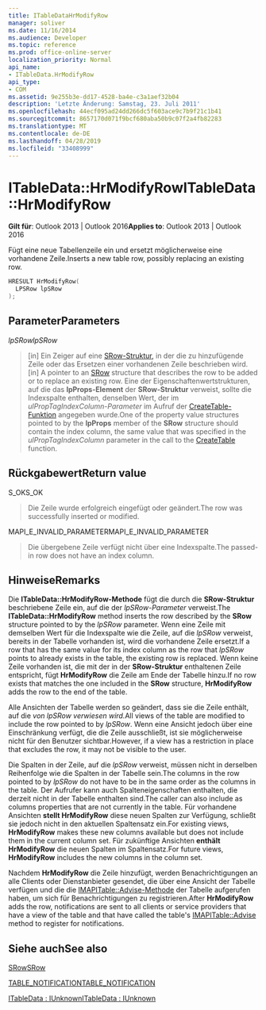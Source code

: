 ```yaml
---
title: ITableDataHrModifyRow
manager: soliver
ms.date: 11/16/2014
ms.audience: Developer
ms.topic: reference
ms.prod: office-online-server
localization_priority: Normal
api_name:
- ITableData.HrModifyRow
api_type:
- COM
ms.assetid: 9e255b3e-dd17-4528-ba4e-c3a1aef32b04
description: 'Letzte Änderung: Samstag, 23. Juli 2011'
ms.openlocfilehash: 44ecf095ad24dd266dc5f603ace9c7b9f21c1b41
ms.sourcegitcommit: 8657170d071f9bcf680aba50b9c07f2a4fb82283
ms.translationtype: MT
ms.contentlocale: de-DE
ms.lasthandoff: 04/28/2019
ms.locfileid: "33408999"
---
```

# <a name="itabledatahrmodifyrow"></a><span data-ttu-id="07fcc-103">ITableData::HrModifyRow</span><span class="sxs-lookup"><span data-stu-id="07fcc-103">ITableData::HrModifyRow</span></span>

  
  
<span data-ttu-id="07fcc-104">**Gilt für**: Outlook 2013 | Outlook 2016</span><span class="sxs-lookup"><span data-stu-id="07fcc-104">**Applies to**: Outlook 2013 | Outlook 2016</span></span> 
  
<span data-ttu-id="07fcc-105">Fügt eine neue Tabellenzeile ein und ersetzt möglicherweise eine vorhandene Zeile.</span><span class="sxs-lookup"><span data-stu-id="07fcc-105">Inserts a new table row, possibly replacing an existing row.</span></span>
  
```cpp
HRESULT HrModifyRow(
  LPSRow lpSRow
);
```

## <a name="parameters"></a><span data-ttu-id="07fcc-106">Parameter</span><span class="sxs-lookup"><span data-stu-id="07fcc-106">Parameters</span></span>

 <span data-ttu-id="07fcc-107">_lpSRow_</span><span class="sxs-lookup"><span data-stu-id="07fcc-107">_lpSRow_</span></span>
  
> <span data-ttu-id="07fcc-108">[in] Ein Zeiger auf eine [SRow-Struktur,](srow.md) in der die zu hinzufügende Zeile oder das Ersetzen einer vorhandenen Zeile beschrieben wird.</span><span class="sxs-lookup"><span data-stu-id="07fcc-108">[in] A pointer to an [SRow](srow.md) structure that describes the row to be added or to replace an existing row.</span></span> <span data-ttu-id="07fcc-109">Eine der Eigenschaftenwertstrukturen, auf die das **lpProps-Element** der **SRow-Struktur** verweist, sollte die Indexspalte enthalten, denselben Wert, der im  _ulPropTagIndexColumn-Parameter_ im Aufruf der [CreateTable-Funktion](createtable.md) angegeben wurde.</span><span class="sxs-lookup"><span data-stu-id="07fcc-109">One of the property value structures pointed to by the **lpProps** member of the **SRow** structure should contain the index column, the same value that was specified in the  _ulPropTagIndexColumn_ parameter in the call to the [CreateTable](createtable.md) function.</span></span> 
    
## <a name="return-value"></a><span data-ttu-id="07fcc-110">Rückgabewert</span><span class="sxs-lookup"><span data-stu-id="07fcc-110">Return value</span></span>

<span data-ttu-id="07fcc-111">S_OK</span><span class="sxs-lookup"><span data-stu-id="07fcc-111">S_OK</span></span> 
  
> <span data-ttu-id="07fcc-112">Die Zeile wurde erfolgreich eingefügt oder geändert.</span><span class="sxs-lookup"><span data-stu-id="07fcc-112">The row was successfully inserted or modified.</span></span>
    
<span data-ttu-id="07fcc-113">MAPI_E_INVALID_PARAMETER</span><span class="sxs-lookup"><span data-stu-id="07fcc-113">MAPI_E_INVALID_PARAMETER</span></span> 
  
> <span data-ttu-id="07fcc-114">Die übergebene Zeile verfügt nicht über eine Indexspalte.</span><span class="sxs-lookup"><span data-stu-id="07fcc-114">The passed-in row does not have an index column.</span></span>
    
## <a name="remarks"></a><span data-ttu-id="07fcc-115">Hinweise</span><span class="sxs-lookup"><span data-stu-id="07fcc-115">Remarks</span></span>

<span data-ttu-id="07fcc-116">Die **ITableData::HrModifyRow-Methode** fügt die durch die **SRow-Struktur** beschriebene Zeile ein, auf die der  _lpSRow-Parameter_ verweist.</span><span class="sxs-lookup"><span data-stu-id="07fcc-116">The **ITableData::HrModifyRow** method inserts the row described by the **SRow** structure pointed to by the  _lpSRow_ parameter.</span></span> <span data-ttu-id="07fcc-117">Wenn eine Zeile mit demselben Wert für die Indexspalte wie die Zeile, auf die  _lpSRow_ verweist, bereits in der Tabelle vorhanden ist, wird die vorhandene Zeile ersetzt.</span><span class="sxs-lookup"><span data-stu-id="07fcc-117">If a row that has the same value for its index column as the row that  _lpSRow_ points to already exists in the table, the existing row is replaced.</span></span> <span data-ttu-id="07fcc-118">Wenn keine Zeile vorhanden ist, die mit der in der **SRow-Struktur** enthaltenen Zeile entspricht, fügt **HrModifyRow** die Zeile am Ende der Tabelle hinzu.</span><span class="sxs-lookup"><span data-stu-id="07fcc-118">If no row exists that matches the one included in the **SRow** structure, **HrModifyRow** adds the row to the end of the table.</span></span> 
  
<span data-ttu-id="07fcc-119">Alle Ansichten der Tabelle werden so geändert, dass sie die Zeile enthält, auf die _von lpSRow verwiesen wird._</span><span class="sxs-lookup"><span data-stu-id="07fcc-119">All views of the table are modified to include the row pointed to by  _lpSRow_.</span></span> <span data-ttu-id="07fcc-120">Wenn eine Ansicht jedoch über eine Einschränkung verfügt, die die Zeile ausschließt, ist sie möglicherweise nicht für den Benutzer sichtbar.</span><span class="sxs-lookup"><span data-stu-id="07fcc-120">However, if a view has a restriction in place that excludes the row, it may not be visible to the user.</span></span> 
  
<span data-ttu-id="07fcc-121">Die Spalten in der Zeile, auf die  _lpSRow_ verweist, müssen nicht in derselben Reihenfolge wie die Spalten in der Tabelle sein.</span><span class="sxs-lookup"><span data-stu-id="07fcc-121">The columns in the row pointed to by  _lpSRow_ do not have to be in the same order as the columns in the table.</span></span> <span data-ttu-id="07fcc-122">Der Aufrufer kann auch Spalteneigenschaften enthalten, die derzeit nicht in der Tabelle enthalten sind.</span><span class="sxs-lookup"><span data-stu-id="07fcc-122">The caller can also include as columns properties that are not currently in the table.</span></span> <span data-ttu-id="07fcc-123">Für vorhandene Ansichten **stellt HrModifyRow** diese neuen Spalten zur Verfügung, schließt sie jedoch nicht in den aktuellen Spaltensatz ein.</span><span class="sxs-lookup"><span data-stu-id="07fcc-123">For existing views, **HrModifyRow** makes these new columns available but does not include them in the current column set.</span></span> <span data-ttu-id="07fcc-124">Für zukünftige Ansichten **enthält HrModifyRow** die neuen Spalten im Spaltensatz.</span><span class="sxs-lookup"><span data-stu-id="07fcc-124">For future views, **HrModifyRow** includes the new columns in the column set.</span></span> 
  
<span data-ttu-id="07fcc-125">Nachdem **HrModifyRow** die Zeile hinzufügt, werden Benachrichtigungen an alle Clients oder Dienstanbieter gesendet, die über eine Ansicht der Tabelle verfügen und die die [IMAPITable::Advise-Methode](imapitable-advise.md) der Tabelle aufgerufen haben, um sich für Benachrichtigungen zu registrieren.</span><span class="sxs-lookup"><span data-stu-id="07fcc-125">After **HrModifyRow** adds the row, notifications are sent to all clients or service providers that have a view of the table and that have called the table's [IMAPITable::Advise](imapitable-advise.md) method to register for notifications.</span></span> 
  
## <a name="see-also"></a><span data-ttu-id="07fcc-126">Siehe auch</span><span class="sxs-lookup"><span data-stu-id="07fcc-126">See also</span></span>



[<span data-ttu-id="07fcc-127">SRow</span><span class="sxs-lookup"><span data-stu-id="07fcc-127">SRow</span></span>](srow.md)
  
[<span data-ttu-id="07fcc-128">TABLE_NOTIFICATION</span><span class="sxs-lookup"><span data-stu-id="07fcc-128">TABLE_NOTIFICATION</span></span>](table_notification.md)
  
[<span data-ttu-id="07fcc-129">ITableData : IUnknown</span><span class="sxs-lookup"><span data-stu-id="07fcc-129">ITableData : IUnknown</span></span>](itabledataiunknown.md)

